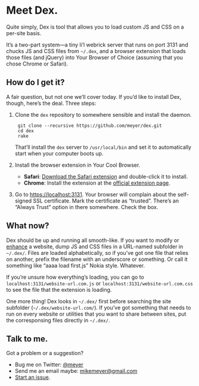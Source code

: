 # Meet Dex.

Quite simply, Dex is tool that allows you to load custom JS
and CSS on a per-site basis.

It’s a two-part system—a tiny li’l webrick server that runs on port
3131 and chucks JS and CSS files from `~/.dex`, and a browser extension that
loads those files (and jQuery) into Your Browser of Choice (assuming that you
chose Chrome or Safari).

## How do I get it?

A fair question, but not one we’ll cover today. If you’d like to install Dex,
though, here’s the deal. Three steps:

1. Clone the `dex` repository to somewhere sensible and install the daemon.

		git clone --recursive https://github.com/meyer/dex.git
		cd dex
		rake

	That’ll install the `dex` server to `/usr/local/bin` and set it to
	automatically start when your computer boots up.

2. Install the browser extension in Your Cool Browser.
	* **Safari**: [Download the Safari extension][safariextz] and double-click
		it to install.
	* **Chrome**: Install the extension at the [official extension page][crx].

3. Go to [https://localhost:3131][dexurl]. Your browser will complain about the
	self-signed SSL certificate. Mark the certificate as “trusted”. There’s an
	“Always Trust” option in there somewhere. Check the box.

## What now?

Dex should be up and running all smooth-like. If you want to modify or
[enhance][] a website, dump JS and CSS files in a URL-named subfolder in
`~/.dex/`. Files are loaded alphabetically, so if you’ve got
one file that relies on another, prefix the filename with an underscore or
something. Or call it something like “aaaa load first.js” Nokia style. Whatever.

If you’re unsure how everything’s loading, you can go to
`localhost:3131/website-url.com.js` or `localhost:3131/website-url.com.css` to
see the file that the extension is loading.

One more thing! Dex looks in `~/.dex/` first before searching the site subfolder
(`~/.dex/website-url.com/`). If you’ve got something that needs to run on every
website or utilities that you want to share between sites, put the corresponsing
files directly in `~/.dex/`.

## Talk to me.
Got a problem or a suggestion?

* Bug me on Twitter: [@meyer][]
* Send me an email maybe: [mikemeyer@gmail.com][]
* [Start an issue][issues].

[crx]: https://chrome.google.com/webstore/detail/dex/djkimknbcjbgnocjbbmliklifoflmfah
[safariextz]: https://github.com/meyer/dex/raw/master/extensions/dex-1.0.1.safariextz
[dexurl]: https://localhost:3131
[enhance]: http://youtu.be/KiqkclCJsZs
[@meyer]: http://twitter.com/meyer
[mikemeyer@gmail.com]: mailto:mikemeyer@gmail.com
[issues]: https://github.com/meyer/dex/issues